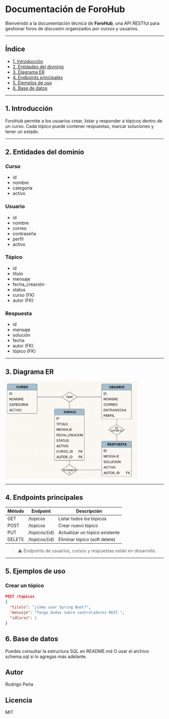 # Documentación de ForoHub

Bienvenido a la documentación técnica de **ForoHub**, una API RESTful para gestionar foros de discusión organizados por cursos y usuarios.

---

## Índice

- [1. Introducción](#1-introducción)
- [2. Entidades del dominio](#2-entidades-del-dominio)
- [3. Diagrama ER](#3-diagrama-er)
- [4. Endpoints principales](#4-endpoints-principales)
- [5. Ejemplos de uso](#5-ejemplos-de-uso)
- [6. Base de datos](#6-base-de-datos)

---

## 1. Introducción

ForoHub permite a los usuarios crear, listar y responder a tópicos dentro de un curso. Cada tópico puede contener respuestas, marcar soluciones y tener un estado.

---

## 2. Entidades del dominio

### Curso
- id
- nombre
- categoría
- activo

### Usuario
- id
- nombre
- correo
- contraseña
- perfil
- activo

### Tópico
- id
- título
- mensaje
- fecha_creación
- status
- curso (FK)
- autor (FK)

### Respuesta
- id
- mensaje
- solución
- fecha
- autor (FK)
- tópico (FK)

---

## 3. Diagrama ER

![Diagrama ER](foro_hub_erd.png)

---

## 4. Endpoints principales

| Método | Endpoint     | Descripción                     |
|--------|--------------|---------------------------------|
| GET    | /topicos     | Listar todos los tópicos        |
| POST   | /topicos     | Crear nuevo tópico              |
| PUT    | /topicos/{id}| Actualizar un tópico existente  |
| DELETE | /topicos/{id}| Eliminar tópico (soft delete)   |

> ⚠️ Endpoints de usuarios, cursos y respuestas están en desarrollo.

---

## 5. Ejemplos de uso

### Crear un tópico

```json
POST /topicos
{
  "titulo": "¿Cómo usar Spring Boot?",
  "mensaje": "Tengo dudas sobre controladores REST.",
  "idCurso": 1
}
```

## 6. Base de datos
Puedes consultar la estructura SQL en README.md
O usar el archivo schema.sql si lo agregas más adelante.

## Autor
Rodrigo Peña

## Licencia
MIT

